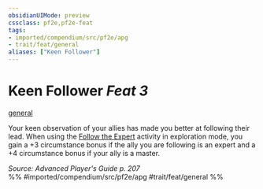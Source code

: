 ```yaml
---
obsidianUIMode: preview
cssclass: pf2e,pf2e-feat
tags:
- imported/compendium/src/pf2e/apg
- trait/feat/general
aliases: ["Keen Follower"]
---
```

# Keen Follower  *Feat 3*  
[general](general.md)  


Your keen observation of your allies has made you better at following their lead. When using the [Follow the Expert](follow-the-expert.md) activity in exploration mode, you gain a +3 circumstance bonus if the ally you are following is an expert and a +4 circumstance bonus if your ally is a master.

*Source: Advanced Player's Guide p. 207*  
%% #imported/compendium/src/pf2e/apg #trait/feat/general %%